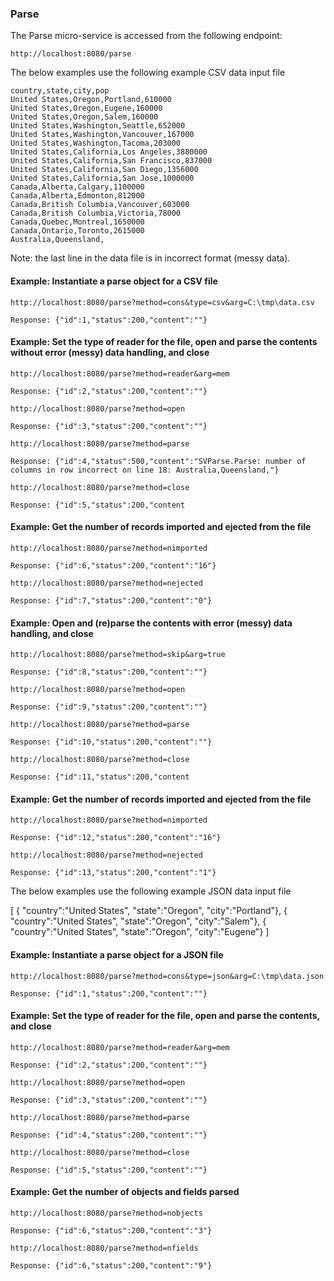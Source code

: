 
### Parse

The Parse micro-service is accessed from the following endpoint:

	http://localhost:8080/parse
	
The below examples use the following example CSV data input file

	country,state,city,pop
	United States,Oregon,Portland,610000
	United States,Oregon,Eugene,160000
	United States,Oregon,Salem,160000
	United States,Washington,Seattle,652000
	United States,Washington,Vancouver,167000
	United States,Washington,Tacoma,203000
	United States,California,Los Angeles,3880000
	United States,California,San Francisco,837000
	United States,California,San Diego,1356000
	United States,California,San Jose,1000000
	Canada,Alberta,Calgary,1100000
	Canada,Alberta,Edmonton,812000
	Canada,British Columbia,Vancouver,603000
	Canada,British Columbia,Victoria,78000
	Canada,Quebec,Montreal,1650000
	Canada,Ontario,Toronto,2615000
	Australia,Queensland,
	
Note: the last line in the data file is in incorrect format (messy data).

#### Example: Instantiate a parse object for a CSV file

	http://localhost:8080/parse?method=cons&type=csv&arg=C:\tmp\data.csv
	
	Response: {"id":1,"status":200,"content":""}
	
#### Example: Set the type of reader for the file, open and parse the contents without error (messy) data handling, and close

	http://localhost:8080/parse?method=reader&arg=mem
	
	Response: {"id":2,"status":200,"content":""}
	
	http://localhost:8080/parse?method=open
	
	Response: {"id":3,"status":200,"content":""}
	
	http://localhost:8080/parse?method=parse
	
	Response: {"id":4,"status":500,"content":"SVParse.Parse: number of columns in row incorrect on line 18: Australia,Queensland,"}

	http://localhost:8080/parse?method=close
	
	Response: {"id":5,"status":200,"content
	
#### Example: Get the number of records imported and ejected from the file

	http://localhost:8080/parse?method=nimported
	
	Response: {"id":6,"status":200,"content":"16"}

	http://localhost:8080/parse?method=nejected
	
	Response: {"id":7,"status":200,"content":"0"}
	
#### Example: Open and (re)parse the contents with error (messy) data handling, and close	

	http://localhost:8080/parse?method=skip&arg=true
	
	Response: {"id":8,"status":200,"content":""}
	
	http://localhost:8080/parse?method=open
	
	Response: {"id":9,"status":200,"content":""}
	
	http://localhost:8080/parse?method=parse
	
	Response: {"id":10,"status":200,"content":""}
	
	http://localhost:8080/parse?method=close
	
	Response: {"id":11,"status":200,"content
	
#### Example: Get the number of records imported and ejected from the file

	http://localhost:8080/parse?method=nimported
	
	Response: {"id":12,"status":200,"content":"16"}

	http://localhost:8080/parse?method=nejected
	
	Response: {"id":13,"status":200,"content":"1"}
	
	
The below examples use the following example JSON data input file

[ { "country":"United States", "state":"Oregon", "city":"Portland"},
  { "country":"United States", "state":"Oregon", "city":"Salem"},
  { "country":"United States", "state":"Oregon", "city":"Eugene"}
]

#### Example: Instantiate a parse object for a JSON file

	http://localhost:8080/parse?method=cons&type=json&arg=C:\tmp\data.json
	
	Response: {"id":1,"status":200,"content":""}

#### Example: Set the type of reader for the file, open and parse the contents, and close

	http://localhost:8080/parse?method=reader&arg=mem
	
	Response: {"id":2,"status":200,"content":""}
	
	http://localhost:8080/parse?method=open
	
	Response: {"id":3,"status":200,"content":""}
	
	http://localhost:8080/parse?method=parse
	
	Response: {"id":4,"status":200,"content":""}
	
	http://localhost:8080/parse?method=close
	
	Response: {"id":5,"status":200,"content":""}
	
#### Example: Get the number of objects and fields parsed

	http://localhost:8080/parse?method=nobjects
	
	Response: {"id":6,"status":200,"content":"3"}

	http://localhost:8080/parse?method=nfields
	
	Response: {"id":6,"status":200,"content":"9"}